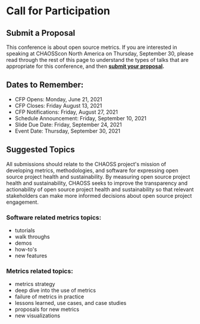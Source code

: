 # Call for Participation

## Submit a Proposal

This conference is about open source metrics.
If you are interested in speaking at CHAOSScon North America on Thursday, September 30,
please read through the rest of this page to understand the types of talks
that are appropriate for this conference, and then **[submit your proposal][submit].**  


## Dates to Remember:  
* CFP Opens: Monday, June 21, 2021
* CFP Closes: Friday August 13, 2021
* CFP Notifications: Friday, August 27, 2021
* Schedule Announcement: Friday, September 10, 2021
* Slide Due Date: Friday, September 24, 2021
* Event Date: Thursday, September 30, 2021


## Suggested Topics
All submissions should relate to the CHAOSS project's mission of developing
metrics, methodologies, and software for expressing open source project
health and sustainability. By measuring open source project health and
sustainability, CHAOSS seeks to improve the transparency and
actionability of open source project health and sustainability so
that relevant stakeholders can make more informed decisions about
open source project engagement.  

### Software related metrics topics:
   + tutorials  
   + walk throughs  
   + demos  
   + how-to's  
   + new features  


### Metrics related topics:
   + metrics strategy  
   + deep dive into the use of metrics  
   + failure of metrics in practice  
   + lessons learned, use cases, and case studies  
   + proposals for new metrics  
   + new visualizations  


[submit]: https://docs.google.com/forms/d/14oG7HdBS7eQDi3tDoBSiKpm5FaUqYWj5FV-puxmZtzg/viewform?edit_requested=true
